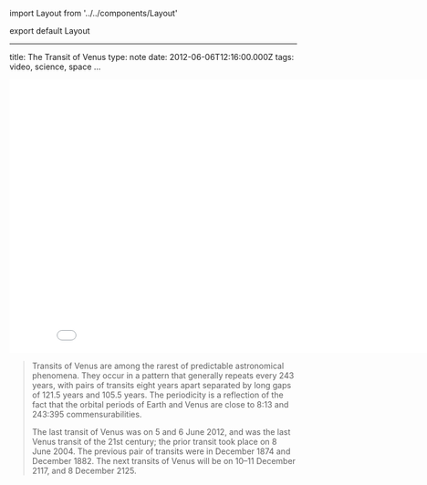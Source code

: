 import Layout from '../../components/Layout'

export default Layout

---

title: The Transit of Venus
type: note
date: 2012-06-06T12:16:00.000Z
tags: video, science, space
...

<iframe width="853" height="480" src="//www.youtube.com/embed/4Z9rM8ChTjY" frameBorder="0" allowFullScreen></iframe>

> Transits of Venus are among the rarest of predictable astronomical phenomena.
> They occur in a pattern that generally repeats every 243 years, with pairs of
> transits eight years apart separated by long gaps of 121.5 years and 105.5
> years. The periodicity is a reflection of the fact that the orbital periods of
> Earth and Venus are close to 8:13 and 243:395 commensurabilities.
>
> The last transit of Venus was on 5 and 6 June 2012, and was the last Venus
> transit of the 21st century; the prior transit took place on 8 June 2004. The
> previous pair of transits were in December 1874 and December 1882. The next
> transits of Venus will be on 10–11 December 2117, and 8 December 2125.

[0]: https://en.wikipedia.org/wiki/Transit_of_Venus
